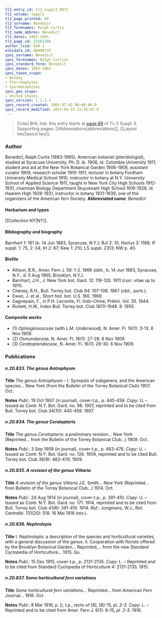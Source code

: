 ```yaml
---
tl2_entry_id: tl2_suppl2_0071
tl2_volume: suppl2
tl2_page_printed: 69
tl2_surname: Benedict
tl2_forenames: Ralph Curtis
tl2_name_abbrev: Benedict
tl2_dates: 1883-1965
tl2_page_id: 33265266
author_lsid: 648-1
wikidata_id: Q6098735
ipni_surname: Benedict
ipni_forenames: Ralph Curtiss
ipni_standard_form: Benedict
ipni_dates: 1883-1965
ipni_taxon_scope: 
- Botany
- Pteridophytes
- Spermatophytes
ipni_geo_scope: 
- United States
ipni_version: 1.1.1.1
ipni_record_created: 2003-07-02 00:00:00.0
ipni_record_modified: 2013-05-15 11:45:07.0
---
```



> [!cite] BHL link: this entry starts at [page 69](https://www.biodiversitylibrary.org/page/33265266) of TL-2 Suppl. II.
> Supporting pages: [[Abbreviations|abbreviations]], [[Layout key|layout key]].

### Author

Benedict, Ralph Curtis (1883-1965), American botanist (pteridologist), studied at Syracuse University, Ph. D. ib. 1906, id. Colombia University 1911, student and aid at the New York Botanical Garden 1906-1908, assistant curator 1909, research scholar 1910-1911, lecturer in botany Fordham University Medical School 1910, instructor in botany at N.Y. University School of Applied Science 1911, taught in New York City High Schools 1912-1931, chairman Biology Department Stuyvesant High School 1919-1928, id. Haarem High 1928-1931, instructor in botany 1931-1938, one of the organizers of the American fern Society. 
**Abbreviated name**: *Benedict*

#### Herbarium and types

[[Collection NY|NY]].

#### Bibliography and biography

Barnhart 1: 161 (b. 14 Jun 1883, Syracuse, N.Y.); BJI 2: 10; Hortus 3: 1188; IF suppl. 1: 75, 2: 34; IH 2: 67; Kew 1: 210; LS suppl. 2313; NW p. 40.

#### Biofile

- Allison, B.R., Amer. Fern J. 56: 1-2. 1966 (obit., b. 14 Jun 1883, Syracuse, N.Y., d. 5 Aug 1965, Brooklyn, N.Y.).
- Barnhart, J.H., J. New York bot. Gard. 12: 119-120. 1911 (curr. vitae up to 1911).
- Cheney, R.H., Bull. Torrey bot. Club 94: 107-108. 1967 (obit., portr.).
- Ewan, J. et al., Short hist. bot. U.S. 160. 1969.
- Gagnepain, F., *in* P.H. Lecomte, Fl. Indo-Chine, Prélim. Vol. 35. 1944.
- Rickett, H.W., Index Bull. Torrey bot. Club 1870-1948. 9. 1955.

#### Composite works

- (1) *Ophioglossaceae* (with L.M. Underwood), N. Amer. Fl. 16(1): 3-13. 6 Nov 1909.
- (2) *Osmundaceae*, N. Amer. Fl. 16(1): 27-28. 6 Nov 1909.
- (3) *Ceratopteridaceae*, N. Amer. Fl. 16(1): 29-30. 6 Nov 1909.

### Publications

##### n.20.833. The genus Antrophyum

**Title**
*The genus Antrophyum* – I. Synopsis of subgenera, and the American species... New York (from the Bulletin of the Torrey Botanical Club) 1907. Oct.

**Notes**
*Publ*.: 19 Oct 1907 (in journal), cover-t.p., p. 445-458. *Copy*: U. – Issued as Contr. N.Y. Bot. Gard. no. 98. 1907, reprinted and to be cited from Bull. Torrey bot. Club 34(10): 445-458. 1907.

##### n.20.834. The genus Ceratopteris

**Title**
*The genus Ceratopteris*: a preliminary revision... New York (Reprinted... from the Bulletin of the Torrey Botanical Club...) 1909. Oct.

**Notes**
*Publ*.: 3 Sep 1909 (in journal), cover-t.p., p. 463-476. *Copy*: U. – Issued as Contr. N.Y. Bot. Gard. no. 126. 1909, reprinted and to be cited Bull. Torrey bot. Club 36(9): 463-476. 1909.

##### n.20.835. A revision of the genus Vittaria

**Title**
*A revision of the genus Vittaria* J.E. Smith... New York (Reprinted... from Bulletin of the Torrey Botanical Club...) 1914. Oct.

**Notes**
*Publ*.: 24 Aug 1914 (in journal), cover-t.p., p. 391-410. *Copy*: U. – Issued as Contr. N.Y. Bot. Gard. no. 171. 1914, reprinted and to be cited from Bull. Torrey bot. Club 41(8): 391-410. 1914.
*Ref*.: Jongmans, W.J., Bot. Centralbl. 131(20): 518. 16 Mai 1916 (rev.).

##### n.20.836. Nephrolepis

**Title**
I. *Nephrolepis*: a description of the species and horticultural varieties, with a general discussion of the genus. II. Cooperation with florists offered by the Brooklyn Botanical Garden... Reprinted,... from the new Standard Cyclopedia of Horticulture... 1915. Qu.

**Notes**
*Publ*.: 15 Dec 1915, cover-t.p., p. 2131-2135. *Copy*: L. – Reprinted and to be cited from Standard Cyclopedia of Horticulture 4: 2131-2135. 1915.

##### n.20.837. Some horticultural fern variations

**Title**
*Some horticultural fern variations*... Reprinted... from American Fern Journal... 1916. Oct.

**Notes**
*Publ*.: 8 Mar 1916, p. \[i, t.p., recto of \[8\], \[8\]-15, *pl. 2-3.* *Copy*: L. – Reprinted and to be cited from Amer. Fern J. 6(1): 8-15, *pl. 2-3.* 1916.


